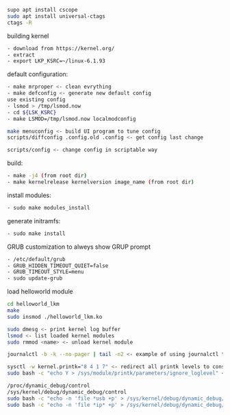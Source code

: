 ```bash
supo apt install cscope
sudo apt install universal-ctags
ctags -R
```

building kernel
```bash
- download from https://kernel.org/
- extract
- export LKP_KSRC=~/linux-6.1.93
```

default configuration:
```bash
- make mrproper <- clean evrything
- make defconfig <- generate new default config
use existing config
- lsmod > /tmp/lsmod.now
- cd ${LSK_KSRC}
- make LSMOD=/tmp/lsmod.now localmodconfig
```

```bash
make menuconfig <- build UI program to tune config
scripts/diffconfig .config.old .config <- get config last change

scripts/config <- change config in scriptable way
```

build:
```bash
- make -j4 (from root dir)
- make kernelrelease kernelversion image_name (from root dir) 
```

install modules:
```bash
- sudo make modules_install
```

generate initramfs:
```bash
- sudo make install
```

GRUB customization
to alweys show GRUP prompt
```bash
- /etc/default/grub
- GRUB_HIDDEN_TIMEOUT_QUIET=false 
- GRUB_TIMEOUT_STYLE=menu
- sudo update-grub
```

load helloworld module
```bash
cd helloworld_lkm
make
sudo insmod ./helloworld_lkm.ko
```
```bash
sudo dmesg <- print kernel log buffer   
lsmod <- list loaded kernel modules
sudo rmmod <name> <- unload kernel module

journalctl -b -k --no-pager | tail -n2 <- example of using journalctl to get kernel logs

sysctl -w kernel.printk="8 4 1 7" <- redirect all printk levels to console (exclude debug level)
sudo bash -c "echo Y > /sys/module/printk/parameters/ignore_loglevel" <- include debug level
```

```bash
/proc/dynamic_debug/control
/sys/kernel/debug/dynamic_debug/control
sudo bash -c "echo -n 'file *usb +p' > /sys/kernel/debug/dynamic_debug/control" <- nable all debug messages in all files where pathname includes string "usb" (turn it ff with -p) 
sudo bash -c "echo -n 'file *ip* +p' > /sys/kernel/debug/dynamic_debug/control"
 ```